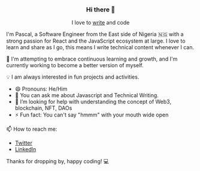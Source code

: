 <div align="center">
  <h3>Hi there 👋</h3>

I love to [write](https://kodecheff.hashnode.dev) and code
</div>

I'm Pascal, a Software Engineer from the East side of Nigeria 🇳🇬 with a strong passion for React and the JavaScript ecosystem at large. I love to learn and share as I go, this means I write technical content whenever I can.

🌱 I'm attempting to embrace continuous learning and growth, and I'm currently working to become a better version of myself.

💡 I am always interested in fun projects and activities. 

- 😄 Pronouns: He/Him
- 💬 You can ask me about Javascript and Technical Writing.
- 🤔 I’m looking for help with understanding the concept of Web3, blockchain, NFT, DAOs
- ⚡ Fun fact: You can't say "hmmm" with your mouth wide open

📫 How to reach me:
- [Twitter](https://twitter.com/kodecheff)
- [LinkedIn](https://www.linkedin.com/in/pascal-akunne-6915881a5/)

Thanks for dropping by, happy coding! 💻
